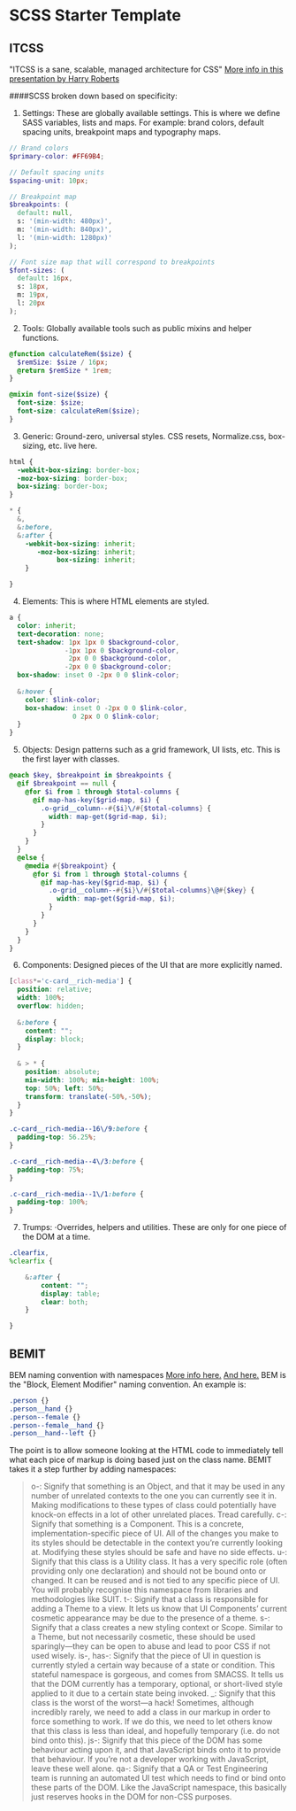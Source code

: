 # SCSS Starter Template
## ITCSS
"ITCSS is a sane, scalable, managed architecture for CSS"
[More info in this presentation by Harry Roberts](http://csswizardry.net/talks/2014/11/itcss-dafed.pdf)

####SCSS broken down based on specificity:
1. Settings: These are globally available settings. This is where we define SASS variables, lists and maps. For example: brand colors, default spacing units, breakpoint maps and typography maps.
```scss
// Brand colors
$primary-color: #FF69B4;

// Default spacing units
$spacing-unit: 10px;

// Breakpoint map
$breakpoints: (
  default: null,
  s: '(min-width: 480px)',
  m: '(min-width: 840px)',
  l: '(min-width: 1280px)'
);

// Font size map that will correspond to breakpoints
$font-sizes: (
  default: 16px,
  s: 18px,
  m: 19px,
  l: 20px
);
```
2. Tools: Globally available tools such as public mixins and helper functions.
```scss
@function calculateRem($size) {
  $remSize: $size / 16px;
  @return $remSize * 1rem;
}

@mixin font-size($size) {
  font-size: $size;
  font-size: calculateRem($size);
}
```
3. Generic: Ground-zero, universal styles. CSS resets, Normalize.css, box-sizing, etc. live here.
```scss
html {
  -webkit-box-sizing: border-box;
  -moz-box-sizing: border-box;
  box-sizing: border-box;
}

* {
  &,
  &:before,
  &:after {
    -webkit-box-sizing: inherit;
       -moz-box-sizing: inherit;
            box-sizing: inherit;
    }

}
```
4. Elements: This is where HTML elements are styled.
```scss
a {
  color: inherit;
  text-decoration: none;
  text-shadow: 1px 1px 0 $background-color, 
              -1px 1px 0 $background-color, 
               2px 0 0 $background-color, 
              -2px 0 0 $background-color;
  box-shadow: inset 0 -2px 0 0 $link-color;
  
  &:hover {
    color: $link-color;
    box-shadow: inset 0 -2px 0 0 $link-color,
                0 2px 0 0 $link-color;
  }
}
```
5. Objects: Design patterns such as a grid framework, UI lists, etc. This is the first layer with classes.
```scss
@each $key, $breakpoint in $breakpoints {
  @if $breakpoint == null {
    @for $i from 1 through $total-columns {
      @if map-has-key($grid-map, $i) {
        .o-grid__column--#{$i}\/#{$total-columns} {
          width: map-get($grid-map, $i);
        }
      }
    }
  }
  @else {
    @media #{$breakpoint} {
      @for $i from 1 through $total-columns {
        @if map-has-key($grid-map, $i) {
          .o-grid__column--#{$i}\/#{$total-columns}\@#{$key} {
            width: map-get($grid-map, $i);
          }
        }
      }
    }
  }
}
```
6. Components: Designed pieces of the UI that are more explicitly named.
```scss
[class*='c-card__rich-media'] {
  position: relative;
  width: 100%;
  overflow: hidden;
  
  &:before {
    content: "";
    display: block; 
  }
  
  & > * {
    position: absolute;
    min-width: 100%; min-height: 100%;
    top: 50%; left: 50%;
    transform: translate(-50%,-50%);
  }
}

.c-card__rich-media--16\/9:before {
  padding-top: 56.25%;
}

.c-card__rich-media--4\/3:before {
  padding-top: 75%;
}

.c-card__rich-media--1\/1:before {
  padding-top: 100%;
}
```
7. Trumps: ⋅Overrides, helpers and utilities. These are only for one piece of the DOM at a time.
```scss
.clearfix,
%clearfix {

    &:after {
        content: "";
        display: table;
        clear: both;
    }

}
```

## BEMIT
BEM naming convention with namespaces
[More info here.](http://csswizardry.com/2015/08/bemit-taking-the-bem-naming-convention-a-step-further/)
[And here.](http://csswizardry.com/2013/01/mindbemding-getting-your-head-round-bem-syntax/)
BEM is the "Block, Element Modifier" naming convention. An example is:
```css
.person {}
.person__hand {}
.person--female {}
.person--female__hand {}
.person__hand--left {}
```
The point is to allow someone looking at the HTML code to immediately tell what each pice of markup is doing based just on the class name. BEMIT takes it a step further by adding namespaces:
> o-: Signify that something is an Object, and that it may be used in any number of unrelated contexts to the one you can currently see it in. Making modifications to these types of class could potentially have knock-on effects in a lot of other unrelated places. Tread carefully.
> c-: Signify that something is a Component. This is a concrete, implementation-specific piece of UI. All of the changes you make to its styles should be detectable in the context you’re currently looking at. Modifying these styles should be safe and have no side effects.
> u-: Signify that this class is a Utility class. It has a very specific role (often providing only one declaration) and should not be bound onto or changed. It can be reused and is not tied to any specific piece of UI. You will probably recognise this namespace from libraries and methodologies like SUIT.
> t-: Signify that a class is responsible for adding a Theme to a view. It lets us know that UI Components’ current cosmetic appearance may be due to the presence of a theme.
> s-: Signify that a class creates a new styling context or Scope. Similar to a Theme, but not necessarily cosmetic, these should be used sparingly—they can be open to abuse and lead to poor CSS if not used wisely.
> is-, has-: Signify that the piece of UI in question is currently styled a certain way because of a state or condition. This stateful namespace is gorgeous, and comes from SMACSS. It tells us that the DOM currently has a temporary, optional, or short-lived style applied to it due to a certain state being invoked.
> _: Signify that this class is the worst of the worst—a hack! Sometimes, although incredibly rarely, we need to add a class in our markup in order to force something to work. If we do this, we need to let others know that this class is less than ideal, and hopefully temporary (i.e. do not bind onto this).
> js-: Signify that this piece of the DOM has some behaviour acting upon it, and that JavaScript binds onto it to provide that behaviour. If you’re not a developer working with JavaScript, leave these well alone.
> qa-: Signify that a QA or Test Engineering team is running an automated UI test which needs to find or bind onto these parts of the DOM. Like the JavaScript namespace, this basically just reserves hooks in the DOM for non-CSS purposes.